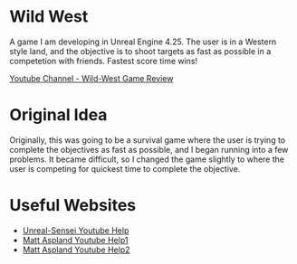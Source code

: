 # Wild West

A game I am developing in Unreal Engine 4.25. The user is in a Western style land, and the objective is to shoot targets as fast as possible in a competetion with friends. Fastest score time wins!

[Youtube Channel - Wild-West Game Review](https://youtu.be/0WiJ-VfIXCc)

# Original Idea

Originally, this was going to be a survival game where the user is trying to complete the objectives as fast as possible, and I began running into a few problems. It became difficult, so I changed the game slightly to where the user is competing for quickest time to complete the objective. 

# Useful Websites

* [Unreal-Sensei Youtube Help](https://www.youtube.com/watch?v=_a6kcSP8R1Y&list=PLl-D8-GpnrjnRH0EDZV9Nc26OdxHoUVOJ&index=6)
* [Matt Aspland Youtube Help1](https://www.youtube.com/watch?v=m90ZkbtPA9s&list=TLPQMjAwNTIwMjIBKdsMvNi6Ig&index=18)
* [Matt Aspland Youtube Help2](https://www.youtube.com/watch?v=Os7uf-wiU8o&list=TLPQMjAwNTIwMjIBKdsMvNi6Ig&index=19)

